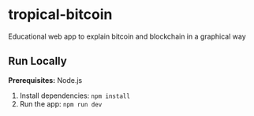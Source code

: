 # tropical-bitcoin
Educational web app to explain bitcoin and blockchain in a graphical way

## Run Locally

**Prerequisites:**  Node.js


1. Install dependencies:
   `npm install`
2. Run the app:
   `npm run dev`
